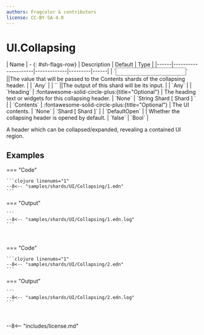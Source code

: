 ```yaml
---
authors: Fragcolor & contributors
license: CC-BY-SA-4.0
---
```



# UI.Collapsing

<div class="sh-parameters" markdown="1">
| Name | - {: #sh-flags-row} | Description | Default | Type |
|------|---------------------|-------------|---------|------|
| `<input>` ||The value that will be passed to the Contents shards of the collapsing header. | | `Any` |
| `<output>` ||The output of this shard will be its input. | | `Any` |
| `Heading` | :fontawesome-solid-circle-plus:{title="Optional"}  | The heading text or widgets for this collapsing header. | `None` | `String Shard [ Shard ] ` |
| `Contents` | :fontawesome-solid-circle-plus:{title="Optional"}  | The UI contents. | `None` | `Shard [ Shard ]` |
| `DefaultOpen` |  | Whether the collapsing header is opened by default. | `false` | `Bool` |

</div>

A header which can be collapsed/expanded, revealing a contained UI region.

## Examples

=== "Code"

    ```clojure linenums="1"
    --8<-- "samples/shards/UI/Collapsing/1.edn"
    ```

=== "Output"

    ```
    --8<-- "samples/shards/UI/Collapsing/1.edn.log"
    ```
&nbsp;

=== "Code"

    ```clojure linenums="1"
    --8<-- "samples/shards/UI/Collapsing/2.edn"
    ```

=== "Output"

    ```
    --8<-- "samples/shards/UI/Collapsing/2.edn.log"
    ```
&nbsp;

--8<-- "includes/license.md"
